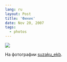 ```yaml
---
lang: ru
layout: Post
title: 'Финик'
date: Nov 20, 2007
tags:
  - photos
---
```


![](http://wow.sapegin.me/0F1x0J0T0x2r/sapegin-artem-20d-2007-05-12-328-2873.jpg)

На фотографии [suzaku_ekb](http://suzaku-ekb.livejournal.com/).

